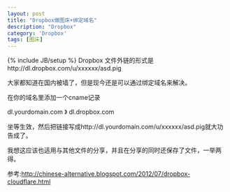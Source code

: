 ```yaml
---
layout: post
title: "Dropbox做图床+绑定域名"
description: "Dropbox"
category: 'Dropbox' 
tags: [图床]
---
```

{% include JB/setup %}
Dropbox 文件外链的形式是http://dl.dropbox.com/u/xxxxxx/asd.pig  

大家都知道在国内被墙了，但是现今还是可以通过绑定域名来解决。  

在你的域名里添加一个cname记录   

dl.yourdomain.com  》 dl.dropbox.com    

坐等生效，然后把链接写成http://dl.yourdomain.com/u/xxxxxx/asd.pig就大功告成了。  

我想这应该也适用与其他文件的分享，并且在分享的同时还保存了文件，一举两得。

参考:http://chinese-alternative.blogspot.com/2012/07/dropbox-cloudflare.html
